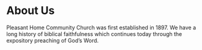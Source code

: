 # About Us

Pleasant Home Community Church was first established in 1897. We have a long history of biblical faithfulness which continues today through the expository preaching 
of God’s Word.
